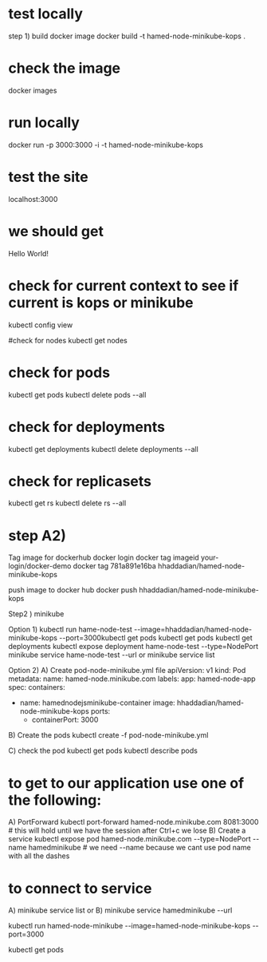 # test locally

step 1) build docker image
docker build -t hamed-node-minikube-kops .

# check the image
docker images

# run locally
docker run -p 3000:3000 -i -t hamed-node-minikube-kops

# test the site
localhost:3000
# we should get
Hello World!

# check for current context to see if current is kops or minikube
kubectl config view

#check for nodes
kubectl get nodes


# check for pods
kubectl get pods
kubectl delete pods --all



# check for deployments
kubectl get deployments
kubectl delete deployments --all


# check for replicasets
kubectl get rs
kubectl delete rs --all
# step A2)
Tag image for dockerhub
docker login
docker tag imageid your-login/docker-demo
docker tag 781a891e16ba hhaddadian/hamed-node-minikube-kops

push image to docker hub
docker push hhaddadian/hamed-node-minikube-kops



Step2 ) minikube

Option 1)
kubectl run hame-node-test --image=hhaddadian/hamed-node-minikube-kops --port=3000kubectl get pods
kubectl get pods
kubectl get deployments
kubectl expose deployment hame-node-test --type=NodePort
minikube service hame-node-test --url
or
minikube service list

Option 2)
A) Create pod-node-minikube.yml file
apiVersion: v1
kind: Pod
metadata:
  name: hamed-node.minikube.com
  labels:
    app: hamed-node-app
spec:
  containers:
  - name: hamednodejsminikube-container
    image: hhaddadian/hamed-node-minikube-kops
    ports:
    - containerPort: 3000


B) Create the pods
kubectl create -f pod-node-minikube.yml

C) check the pod
kubectl get pods
kubectl describe pods

# to get to our application use one of the following:
A) PortForward
kubectl port-forward hamed-node.minikube.com 8081:3000 # this will hold until we have the session after Ctrl+c we lose
B) Create a service
kubectl expose pod hamed-node.minikube.com --type=NodePort --name hamedminikube # we need --name because we cant use pod name with all the dashes
# to connect to service
A) minikube service list
or
B) minikube service hamedminikube --url


kubectl run hamed-node-minikube --image=hamed-node-minikube-kops --port=3000

kubectl get pods

